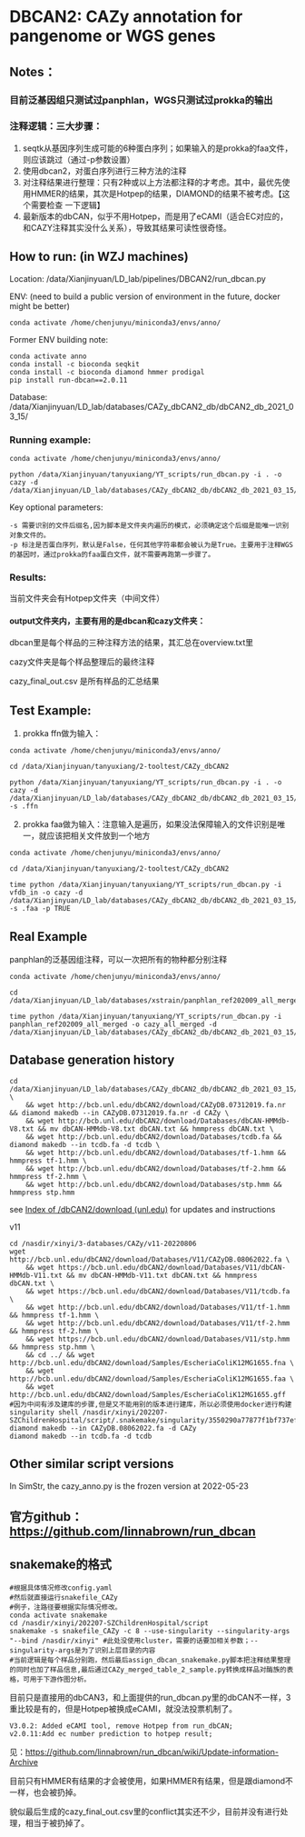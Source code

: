 # DBCAN2: CAZy annotation for pangenome or WGS genes

## Notes：

### 目前泛基因组只测试过panphlan，WGS只测试过prokka的输出

### 注释逻辑：三大步骤：

1. seqtk从基因序列生成可能的6种蛋白序列；如果输入的是prokka的faa文件，则应该跳过（通过-p参数设置）
2. 使用dbcan2，对蛋白序列进行三种方法的注释
3. 对注释结果进行整理：只有2种或以上方法都注释的才考虑。其中，最优先使用HMMER的结果，其次是Hotpep的结果，DIAMOND的结果不被考虑。【这个需要检查 一下逻辑】
4. 最新版本的dbCAN，似乎不用Hotpep，而是用了eCAMI（适合EC对应的，和CAZY注释其实没什么关系），导致其结果可读性很奇怪。



## How to run: (in WZJ machines)

Location: /data/Xianjinyuan/LD_lab/pipelines/DBCAN2/run_dbcan.py

ENV:  (need to build a public version of environment in the future, docker might be better)

```
conda activate /home/chenjunyu/miniconda3/envs/anno/
```

Former ENV building note:

```
conda activate anno
conda install -c bioconda seqkit
conda install -c bioconda diamond hmmer prodigal
pip install run-dbcan==2.0.11
```

Database: /data/Xianjinyuan/LD_lab/databases/CAZy_dbCAN2_db/dbCAN2_db_2021_03_15/

### Running example:

```
conda activate /home/chenjunyu/miniconda3/envs/anno/

python /data/Xianjinyuan/tanyuxiang/YT_scripts/run_dbcan.py -i . -o cazy -d /data/Xianjinyuan/LD_lab/databases/CAZy_dbCAN2_db/dbCAN2_db_2021_03_15/
```

Key optional parameters:

```
-s 需要识别的文件后缀名,因为脚本是文件夹内遍历的模式，必须确定这个后缀是能唯一识别对象文件的。
-p 标注是否蛋白序列，默认是False，任何其他字符串都会被认为是True。主要用于注释WGS的基因时，通过prokka的faa蛋白文件，就不需要再跑第一步骤了。
```

### Results:

当前文件夹会有Hotpep文件夹（中间文件）

#### output文件夹内，主要有用的是dbcan和cazy文件夹：

dbcan里是每个样品的三种注释方法的结果，其汇总在overview.txt里

cazy文件夹是每个样品整理后的最终注释

cazy_final_out.csv 是所有样品的汇总结果



## Test Example:

1. prokka ffn做为输入：

```
conda activate /home/chenjunyu/miniconda3/envs/anno/

cd /data/Xianjinyuan/tanyuxiang/2-tooltest/CAZy_dbCAN2

python /data/Xianjinyuan/tanyuxiang/YT_scripts/run_dbcan.py -i . -o cazy -d /data/Xianjinyuan/LD_lab/databases/CAZy_dbCAN2_db/dbCAN2_db_2021_03_15/ -s .ffn
```

2. prokka faa做为输入：注意输入是遍历，如果没法保障输入的文件识别是唯一，就应该把相关文件放到一个地方

```
conda activate /home/chenjunyu/miniconda3/envs/anno/

cd /data/Xianjinyuan/tanyuxiang/2-tooltest/CAZy_dbCAN2

time python /data/Xianjinyuan/tanyuxiang/YT_scripts/run_dbcan.py -i vfdb_in -o cazy -d /data/Xianjinyuan/LD_lab/databases/CAZy_dbCAN2_db/dbCAN2_db_2021_03_15/ -s .faa -p TRUE
```



## Real Example

panphlan的泛基因组注释，可以一次把所有的物种都分别注释

```
conda activate /home/chenjunyu/miniconda3/envs/anno/

cd /data/Xianjinyuan/LD_lab/databases/xstrain/panphlan_ref202009_all_merged/

time python /data/Xianjinyuan/tanyuxiang/YT_scripts/run_dbcan.py -i panphlan_ref202009_all_merged -o cazy_all_merged -d /data/Xianjinyuan/LD_lab/databases/CAZy_dbCAN2_db/dbCAN2_db_2021_03_15/
```



## Database generation history 

```
cd /data/Xianjinyuan/LD_lab/databases/CAZy_dbCAN2_db/dbCAN2_db_2021_03_15/ \
    && wget http://bcb.unl.edu/dbCAN2/download/CAZyDB.07312019.fa.nr && diamond makedb --in CAZyDB.07312019.fa.nr -d CAZy \
    && wget http://bcb.unl.edu/dbCAN2/download/Databases/dbCAN-HMMdb-V8.txt && mv dbCAN-HMMdb-V8.txt dbCAN.txt && hmmpress dbCAN.txt \
    && wget http://bcb.unl.edu/dbCAN2/download/Databases/tcdb.fa && diamond makedb --in tcdb.fa -d tcdb \
    && wget http://bcb.unl.edu/dbCAN2/download/Databases/tf-1.hmm && hmmpress tf-1.hmm \
    && wget http://bcb.unl.edu/dbCAN2/download/Databases/tf-2.hmm && hmmpress tf-2.hmm \
    && wget http://bcb.unl.edu/dbCAN2/download/Databases/stp.hmm && hmmpress stp.hmm
```

see [Index of /dbCAN2/download (unl.edu)](https://bcb.unl.edu/dbCAN2/download/) for updates and instructions

v11
```
cd /nasdir/xinyi/3-databases/CAZy/v11-20220806
wget http://bcb.unl.edu/dbCAN2/download/Databases/V11/CAZyDB.08062022.fa \
    && wget https://bcb.unl.edu/dbCAN2/download/Databases/V11/dbCAN-HMMdb-V11.txt && mv dbCAN-HMMdb-V11.txt dbCAN.txt && hmmpress dbCAN.txt \
    && wget https://bcb.unl.edu/dbCAN2/download/Databases/V11/tcdb.fa \
    && wget http://bcb.unl.edu/dbCAN2/download/Databases/V11/tf-1.hmm && hmmpress tf-1.hmm \
    && wget http://bcb.unl.edu/dbCAN2/download/Databases/V11/tf-2.hmm && hmmpress tf-2.hmm \
    && wget https://bcb.unl.edu/dbCAN2/download/Databases/V11/stp.hmm && hmmpress stp.hmm \
    && cd ../ && wget http://bcb.unl.edu/dbCAN2/download/Samples/EscheriaColiK12MG1655.fna \
    && wget http://bcb.unl.edu/dbCAN2/download/Samples/EscheriaColiK12MG1655.faa \
    && wget http://bcb.unl.edu/dbCAN2/download/Samples/EscheriaColiK12MG1655.gff
#因为中间有涉及建库的步骤,但是又不能用别的版本进行建库，所以必须使用docker进行构建
singularity shell /nasdir/xinyi/202207-SZChildrenHospital/script/.snakemake/singularity/3550290a77877f1bf737eff7746e0a55.simg
diamond makedb --in CAZyDB.08062022.fa -d CAZy 
diamond makedb --in tcdb.fa -d tcdb
```



## Other similar script versions

In SimStr, the cazy_anno.py is the frozen version at 2022-05-23


## 官方github：https://github.com/linnabrown/run_dbcan

## snakemake的格式
```
#根据具体情况修改config.yaml
#然后就直接运行snakefile_CAZy
#例子，注路径要根据实际情况修改。
conda activate snakemake
cd /nasdir/xinyi/202207-SZChildrenHospital/script
snakemake -s snakefile_CAZy -c 8 --use-singularity --singularity-args "--bind /nasdir/xinyi" #此处没使用cluster，需要的话要加相关参数；--singularity-args是为了识别上层目录的内容
#当前逻辑是每个样品分别跑，然后最后assign_dbcan_snakemake.py脚本把注释结果整理的同时也加了样品信息,最后通过CAZy_merged_table_2_sample.py转换成样品对酶族的表格，可用于下游作图分析。
```

目前只是直接用的dbCAN3，和上面提供的run_dbcan.py里的dbCAN不一样，3重比较是有的，但是Hotpep被换成eCAMI，就没法投票机制了。
```
V3.0.2: Added eCAMI tool, remove Hotpep from run_dbCAN;
v2.0.11:Add ec number prediction to hotpep result;
```
见：https://github.com/linnabrown/run_dbcan/wiki/Update-information-Archive

目前只有HMMER有结果的才会被使用，如果HMMER有结果，但是跟diamond不一样，也会被扔掉。

貌似最后生成的cazy_final_out.csv里的conflict其实还不少，目前并没有进行处理，相当于被扔掉了。
